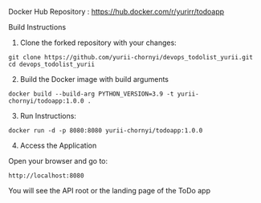 Docker Hub Repository :  https://hub.docker.com/r/yurirr/todoapp

Build Instructions
1. Clone the forked repository with your changes:
```
git clone https://github.com/yurii-chornyi/devops_todolist_yurii.git
cd devops_todolist_yurii

```

2. Build the Docker image with build arguments

```
docker build --build-arg PYTHON_VERSION=3.9 -t yurii-chornyi/todoapp:1.0.0 .

```

3. Run Instructions:
```
docker run -d -p 8080:8080 yurii-chornyi/todoapp:1.0.0
```

4. Access the Application

Open your browser and go to:

```
http://localhost:8080
```
You will see  the API root or the landing page of the ToDo app
